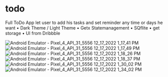 # todo

Full ToDo App let user to add his tasks and set reminder any time or days he want
• Dark Theme / Light Theme
• Getx Statemanagement
• SQflite
• get storage
• UI from Dribbble


![Android Emulator - Pixel_4_API_31_5556 12_17_2022 1_17_41 PM](https://user-images.githubusercontent.com/72998532/208239848-e5134322-fd32-4136-b33f-c0e0884b3bd7.png)
![Android Emulator - Pixel_4_API_31_5556 12_17_2022 1_17_49 PM](https://user-images.githubusercontent.com/72998532/208239850-b534ffc2-5c69-4983-bc3b-269bd46954a5.png)
![Android Emulator - Pixel_4_API_31_5556 12_17_2022 1_18_26 PM](https://user-images.githubusercontent.com/72998532/208239851-c83ec34d-045c-468e-826c-048dbe432755.png)
![Android Emulator - Pixel_4_API_31_5556 12_17_2022 1_18_37 PM](https://user-images.githubusercontent.com/72998532/208239852-b3b6c810-9c34-4e18-a333-663dc3da342b.png)
![Android Emulator - Pixel_4_API_31_5556 12_17_2022 1_30_02 PM](https://user-images.githubusercontent.com/72998532/208239853-4fdab541-4c42-42cf-9a85-ccd4b183b95a.png)
![Android Emulator - Pixel_4_API_31_5556 12_17_2022 1_34_02 PM](https://user-images.githubusercontent.com/72998532/208239854-f2e1a54f-0206-4de0-bb57-98fdef2d9c2b.png)



